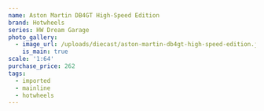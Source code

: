 ```yaml
---
name: Aston Martin DB4GT High-Speed Edition
brand: Hotwheels
series: HW Dream Garage
photo_gallery:
  - image_url: /uploads/diecast/aston-martin-db4gt-high-speed-edition.jpg
    is_main: true
scale: '1:64'
purchase_price: 262
tags:
  - imported
  - mainline
  - hotwheels
---
```


